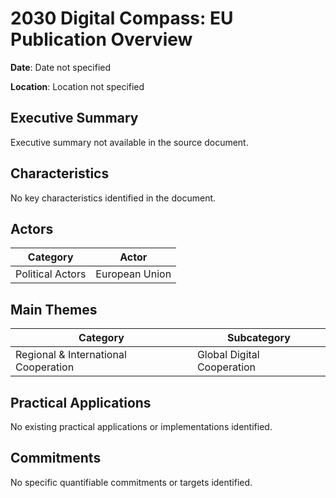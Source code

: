 # 2030 Digital Compass: EU Publication Overview

**Date**: Date not specified

**Location**: Location not specified

## Executive Summary

Executive summary not available in the source document.

## Characteristics

No key characteristics identified in the document.

## Actors

| Category | Actor |
| --- | --- |
| Political Actors | European Union |

## Main Themes

| Category | Subcategory |
| --- | --- |
| Regional & International Cooperation | Global Digital Cooperation |

## Practical Applications

No existing practical applications or implementations identified.

## Commitments

No specific quantifiable commitments or targets identified.